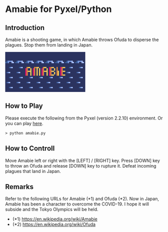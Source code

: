 # Amabie for Pyxel/Python

## Introduction

Amabie is a shooting game, in which Amabie throws Ofuda to disperse the plagues. 
Stop them from landing in Japan.

![](https://github.com/jay-kumogata/PyxelChip8/blob/main/pyxel/amabie/screenshots/amabie02.gif)

## How to Play

Please execute the following from the Pyxel (version 2.2.10) environment.
Or you can play [here](https://kitao.github.io/pyxel/wasm/launcher/?run=jay-kumogata.PyxelChip8.pyxel.amabie.amabie).

	> python amabie.py

## How to Controll

Move Amabie left or right with the [LEFT] / [RIGHT] key.
Press [DOWN] key to throw an Ofuda and release [DOWN] key to rupture it. 
Defeat incoming plagues that land in Japan.

## Remarks

Refer to the following URLs for Amabie (*1) and Ofuda (*2). 
Now in Japan, Amabie has been a character to overcome the COVID-19. 
I hope it will subside and the Tokyo Olympics will be held.

- (*1) https://en.wikipedia.org/wiki/Amabie
- (*2) https://en.wikipedia.org/wiki/Ofuda
